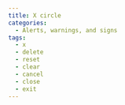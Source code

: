 ```yaml
---
title: X circle
categories:
  - Alerts, warnings, and signs
tags:
  - x
  - delete
  - reset
  - clear
  - cancel
  - close
  - exit
---
```


